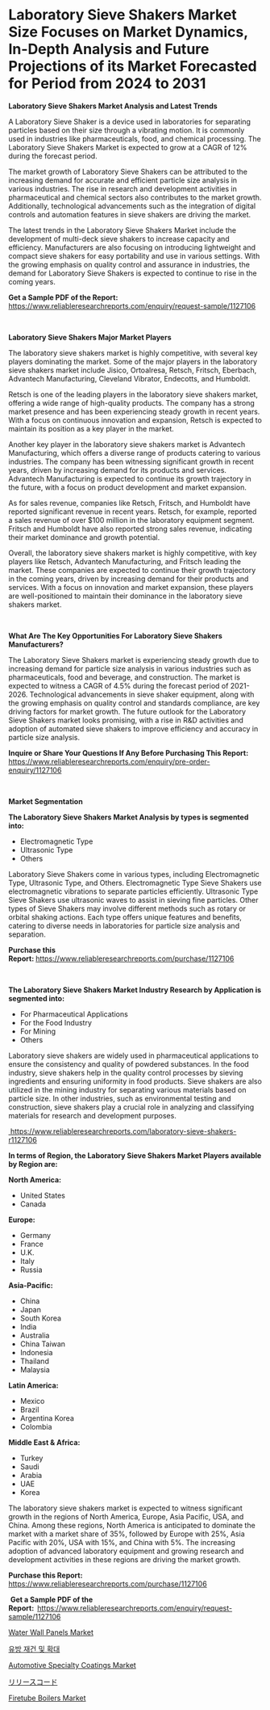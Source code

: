 <p><h1>Laboratory Sieve Shakers Market Size Focuses on Market Dynamics, In-Depth Analysis and Future Projections of its Market Forecasted for Period from 2024 to 2031</h1></p><p><strong>Laboratory Sieve Shakers Market Analysis and Latest Trends</strong></p>
<p><p>A Laboratory Sieve Shaker is a device used in laboratories for separating particles based on their size through a vibrating motion. It is commonly used in industries like pharmaceuticals, food, and chemical processing. The Laboratory Sieve Shakers Market is expected to grow at a CAGR of 12% during the forecast period.</p><p>The market growth of Laboratory Sieve Shakers can be attributed to the increasing demand for accurate and efficient particle size analysis in various industries. The rise in research and development activities in pharmaceutical and chemical sectors also contributes to the market growth. Additionally, technological advancements such as the integration of digital controls and automation features in sieve shakers are driving the market.</p><p>The latest trends in the Laboratory Sieve Shakers Market include the development of multi-deck sieve shakers to increase capacity and efficiency. Manufacturers are also focusing on introducing lightweight and compact sieve shakers for easy portability and use in various settings. With the growing emphasis on quality control and assurance in industries, the demand for Laboratory Sieve Shakers is expected to continue to rise in the coming years.</p></p>
<p><strong>Get a Sample PDF of the Report:&nbsp;</strong> <a href="https://www.reliableresearchreports.com/enquiry/request-sample/1127106">https://www.reliableresearchreports.com/enquiry/request-sample/1127106</a></p>
<p>&nbsp;</p>
<p><strong>Laboratory Sieve Shakers Major Market Players</strong></p>
<p><p>The laboratory sieve shakers market is highly competitive, with several key players dominating the market. Some of the major players in the laboratory sieve shakers market include Jisico, Ortoalresa, Retsch, Fritsch, Eberbach, Advantech Manufacturing, Cleveland Vibrator, Endecotts, and Humboldt.</p><p>Retsch is one of the leading players in the laboratory sieve shakers market, offering a wide range of high-quality products. The company has a strong market presence and has been experiencing steady growth in recent years. With a focus on continuous innovation and expansion, Retsch is expected to maintain its position as a key player in the market.</p><p>Another key player in the laboratory sieve shakers market is Advantech Manufacturing, which offers a diverse range of products catering to various industries. The company has been witnessing significant growth in recent years, driven by increasing demand for its products and services. Advantech Manufacturing is expected to continue its growth trajectory in the future, with a focus on product development and market expansion.</p><p>As for sales revenue, companies like Retsch, Fritsch, and Humboldt have reported significant revenue in recent years. Retsch, for example, reported a sales revenue of over $100 million in the laboratory equipment segment. Fritsch and Humboldt have also reported strong sales revenue, indicating their market dominance and growth potential.</p><p>Overall, the laboratory sieve shakers market is highly competitive, with key players like Retsch, Advantech Manufacturing, and Fritsch leading the market. These companies are expected to continue their growth trajectory in the coming years, driven by increasing demand for their products and services. With a focus on innovation and market expansion, these players are well-positioned to maintain their dominance in the laboratory sieve shakers market.</p></p>
<p>&nbsp;</p>
<p><strong>What Are The Key Opportunities For Laboratory Sieve Shakers Manufacturers?</strong></p>
<p><p>The Laboratory Sieve Shakers market is experiencing steady growth due to increasing demand for particle size analysis in various industries such as pharmaceuticals, food and beverage, and construction. The market is expected to witness a CAGR of 4.5% during the forecast period of 2021-2026. Technological advancements in sieve shaker equipment, along with the growing emphasis on quality control and standards compliance, are key driving factors for market growth. The future outlook for the Laboratory Sieve Shakers market looks promising, with a rise in R&D activities and adoption of automated sieve shakers to improve efficiency and accuracy in particle size analysis.</p></p>
<p><strong>Inquire or Share Your Questions If Any Before Purchasing This Report:</strong> <a href="https://www.reliableresearchreports.com/enquiry/pre-order-enquiry/1127106">https://www.reliableresearchreports.com/enquiry/pre-order-enquiry/1127106</a></p>
<p>&nbsp;</p>
<p><strong>Market Segmentation</strong></p>
<p><strong>The Laboratory Sieve Shakers Market Analysis by types is segmented into:</strong></p>
<p><ul><li>Electromagnetic Type</li><li>Ultrasonic Type</li><li>Others</li></ul></p>
<p><p>Laboratory Sieve Shakers come in various types, including Electromagnetic Type, Ultrasonic Type, and Others. Electromagnetic Type Sieve Shakers use electromagnetic vibrations to separate particles efficiently. Ultrasonic Type Sieve Shakers use ultrasonic waves to assist in sieving fine particles. Other types of Sieve Shakers may involve different methods such as rotary or orbital shaking actions. Each type offers unique features and benefits, catering to diverse needs in laboratories for particle size analysis and separation.</p></p>
<p><strong>Purchase this Report:&nbsp;</strong><a href="https://www.reliableresearchreports.com/purchase/1127106">https://www.reliableresearchreports.com/purchase/1127106</a></p>
<p>&nbsp;</p>
<p><strong>The Laboratory Sieve Shakers Market Industry Research by Application is segmented into:</strong></p>
<p><ul><li>For Pharmaceutical Applications</li><li>For the Food Industry</li><li>For Mining</li><li>Others</li></ul></p>
<p><p>Laboratory sieve shakers are widely used in pharmaceutical applications to ensure the consistency and quality of powdered substances. In the food industry, sieve shakers help in the quality control processes by sieving ingredients and ensuring uniformity in food products. Sieve shakers are also utilized in the mining industry for separating various materials based on particle size. In other industries, such as environmental testing and construction, sieve shakers play a crucial role in analyzing and classifying materials for research and development purposes.</p></p>
<p><a href="https://www.reliableresearchreports.com/laboratory-sieve-shakers-r1127106">&nbsp;https://www.reliableresearchreports.com/laboratory-sieve-shakers-r1127106</a></p>
<p><strong>In terms of Region, the Laboratory Sieve Shakers Market Players available by Region are:</strong></p>
<p>
    <p> <strong> North America: </strong>
        <ul>
            <li>United States</li>
            <li>Canada</li>
        </ul>
        </p> 
    <p> <strong> Europe: </strong>
        <ul>
            <li>Germany</li>
            <li>France</li>
            <li>U.K.</li>
            <li>Italy</li>
            <li>Russia</li>
        </ul>
        </p> 
    <p> <strong> Asia-Pacific: </strong>
        <ul>
            <li>China</li>
            <li>Japan</li>
            <li>South Korea</li>
            <li>India</li>
            <li>Australia</li>
            <li>China Taiwan</li>
            <li>Indonesia</li>
            <li>Thailand</li>
            <li>Malaysia</li>
        </ul>
        </p> 
    <p> <strong> Latin America: </strong>
        <ul>
            <li>Mexico</li>
            <li>Brazil</li>
            <li>Argentina Korea</li>
            <li>Colombia</li>
        </ul>
        </p> 
    <p> <strong> Middle East & Africa: </strong>
        <ul>
            <li>Turkey</li>
            <li>Saudi</li>
            <li>Arabia</li>
            <li>UAE</li>
            <li>Korea</li>
        </ul>
    </p>
    </p>
<p><p>The laboratory sieve shakers market is expected to witness significant growth in the regions of North America, Europe, Asia Pacific, USA, and China. Among these regions, North America is anticipated to dominate the market with a market share of 35%, followed by Europe with 25%, Asia Pacific with 20%, USA with 15%, and China with 5%. The increasing adoption of advanced laboratory equipment and growing research and development activities in these regions are driving the market growth.</p></p>
<p><strong>Purchase this Report: </strong><a href="https://www.reliableresearchreports.com/purchase/1127106">https://www.reliableresearchreports.com/purchase/1127106</a></p>
<p>&nbsp;<strong>Get a Sample PDF of the Report:&nbsp;&nbsp;</strong><a href="https://www.reliableresearchreports.com/enquiry/request-sample/1127106">https://www.reliableresearchreports.com/enquiry/request-sample/1127106</a></p>
<p><strong></strong></p>
<p><p><a href="https://github.com/shotows/Market-Research-Report-List-2/blob/main/water-wall-panels-market.md">Water Wall Panels Market</a></p><p><a href="https://medium.com/@cloydrenner/%ED%9D%89%EB%B6%80-%EC%9E%AC%EA%B1%B4-%EB%B0%8F-%EC%A6%9D%EB%8C%80-%EC%8B%9C%EC%9E%A5-%EC%8B%9C%EC%9E%A5-cagr-%EC%8B%9C%EC%9E%A5-%EB%8F%99%ED%96%A5-%EB%B0%8F-%EC%84%B1%EC%9E%A5-%EC%A0%84%EB%9E%B5%EC%97%90-%EB%8C%80%ED%95%9C-%ED%86%B5%EC%B0%B0%EB%A0%A5-09945526b1f5">유방 재건 및 확대</a></p><p><a href="https://issuu.com/reportprime-2/docs/automotive-specialty-coatings-market-size-2030.ppt">Automotive Specialty Coatings Market</a></p><p><a href="https://medium.com/@mt14785/%E3%83%AA%E3%83%AA%E3%83%BC%E3%82%B9%E3%82%B3%E3%83%BC%E3%83%89%E5%B8%82%E5%A0%B4%E3%81%AE%E8%A6%8F%E6%A8%A1%E3%81%A8%E5%B8%82%E5%A0%B4%E5%8B%95%E5%90%91-%E5%AE%8C%E5%85%A8%E3%81%AA%E7%94%A3%E6%A5%AD%E6%A6%82%E8%A6%81-2024%E5%B9%B4-2031%E5%B9%B4-481e6018f804">リリースコード</a></p><p><a href="https://github.com/beatblasta/Market-Research-Report-List-3/blob/main/firetube-boilers-market.md">Firetube Boilers Market</a></p></p>